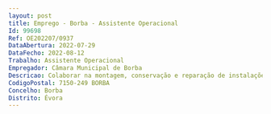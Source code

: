 ```yaml
--- 
layout: post
title: Emprego - Borba - Assistente Operacional
Id: 99698
Ref: OE202207/0937
DataAbertura: 2022-07-29
DataFecho: 2022-08-12
Trabalho: Assistente Operacional
Empregador: Câmara Municipal de Borba
Descricao: Colaborar na montagem, conservação e reparação de instalações elétricas eequipamentos de baixa tensão  Executar instalações elétricas para iluminação  Assegurar todas asações necessárias ao bom funcionamento dos serviços que necessitem a sua colaboração.
CodigoPostal: 7150-249 BORBA
Concelho: Borba
Distrito: Évora
--- 
```

